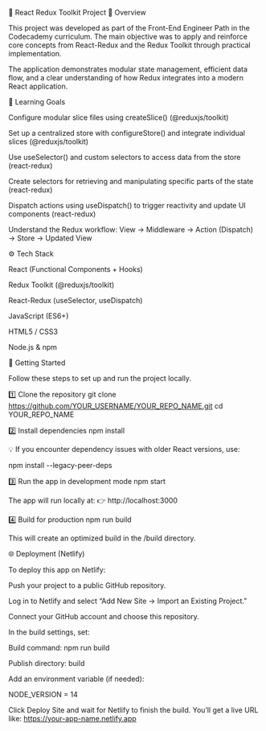 🧠 React Redux Toolkit Project
📘 Overview

This project was developed as part of the Front-End Engineer Path in the Codecademy curriculum.
The main objective was to apply and reinforce core concepts from React-Redux and the Redux Toolkit through practical implementation.

The application demonstrates modular state management, efficient data flow, and a clear understanding of how Redux integrates into a modern React application.

🎯 Learning Goals

Configure modular slice files using createSlice() (@reduxjs/toolkit)

Set up a centralized store with configureStore() and integrate individual slices (@reduxjs/toolkit)

Use useSelector() and custom selectors to access data from the store (react-redux)

Create selectors for retrieving and manipulating specific parts of the state (react-redux)

Dispatch actions using useDispatch() to trigger reactivity and update UI components (react-redux)

Understand the Redux workflow:
View → Middleware → Action (Dispatch) → Store → Updated View

⚙️ Tech Stack

React (Functional Components + Hooks)

Redux Toolkit (@reduxjs/toolkit)

React-Redux (useSelector, useDispatch)

JavaScript (ES6+)

HTML5 / CSS3

Node.js & npm

🚀 Getting Started

Follow these steps to set up and run the project locally.

1️⃣ Clone the repository
git clone https://github.com/YOUR_USERNAME/YOUR_REPO_NAME.git
cd YOUR_REPO_NAME

2️⃣ Install dependencies
npm install


💡 If you encounter dependency issues with older React versions, use:

npm install --legacy-peer-deps

3️⃣ Run the app in development mode
npm start


The app will run locally at:
👉 http://localhost:3000

4️⃣ Build for production
npm run build


This will create an optimized build in the /build directory.

🌐 Deployment (Netlify)

To deploy this app on Netlify:

Push your project to a public GitHub repository.

Log in to Netlify
 and select “Add New Site → Import an Existing Project.”

Connect your GitHub account and choose this repository.

In the build settings, set:

Build command: npm run build

Publish directory: build

Add an environment variable (if needed):

NODE_VERSION = 14


Click Deploy Site and wait for Netlify to finish the build.
You’ll get a live URL like:
https://your-app-name.netlify.app
